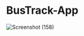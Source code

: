 # BusTrack-App

![Screenshot (158)](https://github.com/isuru370/BusTrack-App/assets/87209340/8424c160-e223-40a1-ac90-06d4d847550c)
